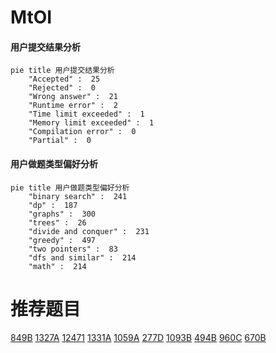 # MtOI

<!-- tabs:start -->



#### **用户提交结果分析**

```mermaid
pie title 用户提交结果分析
    "Accepted" :  25
    "Rejected" :  0
    "Wrong answer" :  21
    "Runtime error" :  2
    "Time limit exceeded" :  1
    "Memory limit exceeded" :  1
    "Compilation error" :  0
    "Partial" :  0
```

#### **用户做题类型偏好分析**

```mermaid
pie title 用户做题类型偏好分析
    "binary search" :  241
    "dp" :  187
    "graphs" :  300
    "trees" :  26
    "divide and conquer" :  231
    "greedy" :  497
    "two pointers" :  83
    "dfs and similar" :  214
    "math" :  214
```



<!-- tabs:end -->
# 推荐题目
[849B](https://codeforces.com/contest/849/problem/B)
[1327A](https://codeforces.com/contest/1327/problem/A)
[12471](https://codeforces.com/contest/1247/problem/1)
[1331A](https://codeforces.com/contest/1331/problem/A)
[1059A](https://codeforces.com/contest/1059/problem/A)
[277D](https://codeforces.com/contest/277/problem/D)
[1093B](https://codeforces.com/contest/1093/problem/B)
[494B](https://codeforces.com/contest/494/problem/B)
[960C](https://codeforces.com/contest/960/problem/C)
[670B](https://codeforces.com/contest/670/problem/B)

